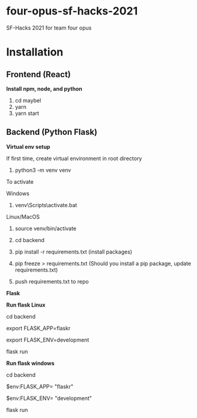# four-opus-sf-hacks-2021
SF-Hacks 2021 for team four opus

# Installation

## Frontend (React)

**Install npm, node, and python**

1. cd maybel
2. yarn 
3. yarn start

## Backend (Python Flask)

**Virtual env setup**

If first time, create virtual environment in root directory

1. python3 -m venv venv

To activate

Windows
1. venv\Scripts\activate.bat

Linux/MacOS
1. source venv/bin/activate

3. cd backend
4. pip install -r requirements.txt (install packages)
5. pip freeze > requirements.txt (Should you install a pip package, update requirements.txt)
6. push requirements.txt to repo

**Flask**

**Run flask Linux**

cd backend

export FLASK_APP=flaskr

export FLASK_ENV=development

flask run

**Run flask windows**

cd backend

$env:FLASK_APP= "flaskr"

$env:FLASK_ENV= "development"

flask run
